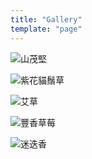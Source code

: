 ```yaml
---
title: "Gallery"
template: "page"
---
```


![山茂堅](https://lh3.googleusercontent.com/nSK_a0W9MpLPduaUot9_HFhC877RFEBGfyvjYcHgks4UpJN1cZ4lzYpV_UtO1o896iVjJHox44EtOueXdFUKyFLL8dROGfGXXMlZA7guwbVpwl4JbphAPRT7qAtrqww3-U7LC674JYhBiVDWDC1hiLmQMUZYD-X9ziUh271R6DqBqFjBdb_y0TJ4DoZWsOeaGlBOHorQx9lyjHuBDNp7MrbR1boQHqWPy4ze5n-uajWMEVUF2r8kJzxMofW4EMNCpUu_YQ_yymn1xfq5IU_uQweQRt1Qzm7mi7Zzd7w5mh8NWSHazRKnRtxwnMx3Mab1a0Np9E3EaVGBzfBuBH_xeGqXEO88lp23lqIywpPdRJ7db4azpRR87yIL77nwQ-hBrUjiWma4d4IW034wMsUKIblgufMDL_BcosCtL5TnE8K9otgMRbFKwLWZJQLLiuN6-D5vqeMiSxqSmF097m0qudFkjolc7coyqStKiKTl7v0G-tAOXyY0z5z7ZVBZC-Qp9QNeL0ehGaVICcJfegTkw7RVPHND4gWUq8rfAeQ-jZahym5tiq6t5qNAAHntTurPjMv_K0Fkut-ZvtsmrL8O4s9YwpcU1WFdDVGgN0eYZ-3E5_O9hDj7W3kpI7xHHKdA2_BAKKllgz75cYOji6sYncUrzoOevPRN_7fPBXldleh2ndfF19f5hZ9RjOFR=w938-h1332-no?authuser=2)

![紫花貓鬚草](https://lh3.googleusercontent.com/tx2Sz-ERax4uBp0J5IsJY9u209h-Gb8CyUbk0bf2nVBakS3vowZQFD7du4ynW3cPzzOHTp4cuuxiWAqYDhC4xZdusUCjTUSbUiwDbAoiLaXBHXfpGfjl8C6jN6Wh7PvEdL45lrpUCkuVOfibQ_NUG9ZFboQbAu4XgBTwr1eUEjWkVmznrsOKFWEixKgYhXbgVppLaZjFOYAQmZSB6o8vQ2Lql7zM63KUX6HkOeq7gkTg8tL3tpYv0cfy3Ergkp1TtUZmQbpMNGqwVTyAgjAj5YUJlavWJcCPJl5IOirot9GX2fvJAPORr5lvA9j0v2MlPHkracF8dtprA6CApEoj6tDGzMhgPlnI8nxKNb0hilj8SOqm5JcZ5orRa_2I4LFE2fZMJAn3t7rA96gHBJgL50kgY9RyV0POdQtnqSjuicrzPEGihI9SPSO6IhN8w7W2YjBdYjieBqbchMnuP5DsEkEUVjesmDmTSFPhIhArGUOV-xLNCPDiAo46D9GwZDti1zsr8GRmTNFljl-l9ac_4shweGaB5Lk9qA5YO-lxxgn-nKaFj-zk8IGcxLP9PwwWA-jMwY8VHfIuSMUdgTK2FrmtVB2trre2sIo2iwe0ScHzHS7Ml7IWHLWCz2i0SOg_r35horUJmVECtFiIl6V1L2cciGHPj73SMOB03rVj9czy8-y5Q-6kBOHHE7wC=w962-h1332-no?authuser=2)

![艾草](https://lh3.googleusercontent.com/r7ioYgMNEAjwNywHIndERYOHzEnxNV8U1bOxTnLsaj83aFsVOWi0cCzYCo9TxWkK-K04hWJw_0VyZVOk0nu_AHsReqwhBmsrbiRFazvNJMegyNtJjRjkosj8rXUlX5WJrpXsCG_QXfJqpDNoVfi_3kG3KL6v-5FpUmkgcQvJqkJz0Pl6gJznXOU8LwLfj9AaBczunEXBYZ8mzaXchKSXKZgQVCg2PP_L8KavUpVhlby0a14opsa1E7EUOtNaBlflEanxitqnQA5mRj2iOYbqrxBanjr9iAkhcozOQOdj2xw-LG77Or9dQHLwZOK4yVfRTz_14w9qWODwlNd1nOYr-PBGp_zINIUIAj5k7b6tyAtoLPFfeCmnCKewa5TKszMXN6gfU0PHVll9PNRc6r_peqSIWrN9TdCC5s0ukdJoPigU91uKh7qrNijutCoc1Iv5Zcj0ts_XhkOAjrJS7qtfZANqFZ3VlEq22v82YPZDvRd4kzf_PQEvPr2ETezlIkQeWmHmyYDSI--vQzB_FI4HsjXZhsNtC1J7oZvimzvQcbiti5I8Yh83CLGyzBYgauVX2Q3lrZ9qVsKmcBrCXGsEZhzccC9BWUIrdfFRvAU8hin2nOXPK2bgQQrkLmjBPWGCPC-xfiis30IIW9895_27wyESkWRcPmaUrKCVmvWbSdQrxkE0PhtCqj8CL5HL=w1036-h1332-no?authuser=2)

![豐香草莓](https://lh3.googleusercontent.com/hBYaRPQBY1DjWtsh6Ta_pDIoTeIDprTwamoVZ_8Twk2GjhY26kYKl3rnlz_EgExNazIMRjge2-cz5JEBlSgOYa_-UfE3TaVnZ2cbOHEt5WDLs8-dW9jRf1ulQkCtl6lkCxp7cx2VscN-lsjQk10UV5Xqf_OXv19r1_zzr3nQQQl8ci0sB_5_Hc4QxJHgLgjDdSJhB4MKFccmClTijUUe-Jh8afRn_7kdyLg1x8aXO6EVUXWXIc3RtVXIGdDtAdg07JqgBMvVWT2ePSz8E84Jz8WKvHHH9fgmlGk_Zk3NVU90kdEtmJY4yHuzCUVuL2aVcnGj_zwWp4qAKlv3WKTea-uH08_WK-0E1C4svEb23Sr0UXKJgXExw5U3l6W2ZFJDBJpvzQCFjk5I2id3K-mMZdO2sxIO1Xesa13azvkHmO12128pcAFtwBy-c3zEpuobu7EvS90diFVnAd43jHP1VrxzPiuTwKg_RwV64E82F42et0iFK8k_jLNK1z0IZtIN-T_IdVs5VErGM-kw6-sxqPb7XQczlUSyiFMQ5CGV2p3y-GYpvmyChysZXwCFq5dO6MRzTNS0oC6yRnDkMFmyynx_tUt79rVT_UwccEA83OcKdWGia4QQ89uSEIBwlOhTw1zQrDAdx5guNKAfeI_lCJ6Pw4p17BxJY-zP_T1oatMXfeGqALKNm4Rycx2E=w994-h1332-no?authuser=2)

![迷迭香](https://lh3.googleusercontent.com/Q2-XDfxBlLepCdVeQNkoWJfRMw6FeFR0_1Lz8jbiAHL57Tbqz3qvY_DJmtEJYtA44sL6yug6czIXi5ZojRSTEkeMZWW7Jba3ifqzFs6G9IoMn2mFn7oMLD9adk4YNhEctwe2qwmbhv2bmmlym6UJ4FShzgbqtFXtlW3CJA2BZ6GwGph942Y3sxp-xVux_7HV99NJbXvzf20aJI_CY2PZf0bjGwNABtYdDC2Ft0DDqLwZDceKQgPU8DG0pHgbCwDyNpDiAl7Jbp78098Ks1r-vHDUMI_823vak9rZZ_8Ixm5zcq1zo-La24WUfsa0gZkUWY6UgwoMUYFuITCybkE0m7Bv46VaERWZAqXkgk6jhQQKQ4Wo8Hie_zKF3MOd-23kqbro3Syz-Q83wJI9CqHfR_gZj_0WWiAxhzC7WKXGnLUy4khKlfEsP2_ibmd6Nemr6-rT9JaYmrUAAEtAdkmdjVau3eqaqpGqWHKRzcp0Qt3UI2FbvKSiLhng4bnU94CtpZOf_-tAAxHjVshdh_U4GeCPicU_seb8GVEWOnfKylTfO1UqUej2lSsXZ0EMCgkk_59S4CN_qQOLNJpZa9BiLv6EZyg4fbThAaudj5AVBcOTMnRpZqS1CR0l3fwUC6nPCm3yHeJf-dxNFkeTmDKo0C5i11nuqvhgTB71JVWthauj1DzefzJlc4p1tHfK=w920-h1332-no?authuser=2)